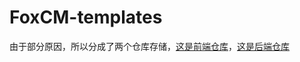 # FoxCM-templates
由于部分原因，所以分成了两个仓库存储，[这是前端仓库](https://github.com/ByUsi-link/FoxCM-templates)，[这是后端仓库](https://github.com/ByUsi-link/FoxCM)